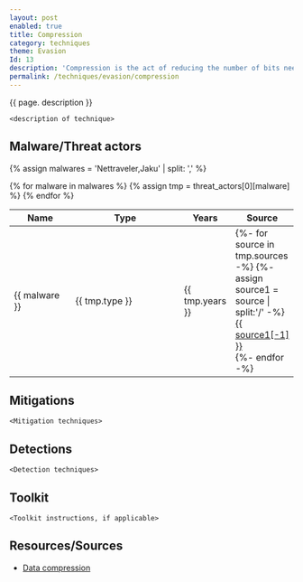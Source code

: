 ```yaml
---
layout: post
enabled: true
title: Compression
category: techniques
theme: Evasion
Id: 13
description: 'Compression is the act of reducing the number of bits needed to represent data. Attackers may use compression to obfuscate the data being transfered, bundle malware and tools, or a faster upload during exfiltration'
permalink: /techniques/evasion/compression
---
```

{{ page. description }}

`<description of technique>`

## Malware/Threat actors

{% assign malwares = 'Nettraveler,Jaku' | split: ',' %}

<div class="threat-actor-table">
<table>
    <colgroup>
        <col width="30%" />
        <col width="70%" />
    </colgroup>
    <thead>
        <tr class="header">
            <th>Name</th>
            <th>Type</th>
            <th>Years</th>
            <th>Source</th>
        </tr>
    </thead>
    <tbody>
        {% for malware in malwares %}
        <tr>
        {% assign tmp = threat_actors[0][malware] %}
            <td markdown="span">{{ malware }}</td>
            <td markdown="span">{{ tmp.type }}</td>
            <td markdown="span">{{ tmp.years }}</td>
            <td markdown="span">
                {%- for source in tmp.sources -%}
                    {%- assign source1 = source | split:'/' -%}
                    <a href="{{ source }}">{{ source1[-1] }}</a><br>
                {%- endfor -%}
            </td>
        </tr>
        {% endfor %}
    </tbody>
</table>
</div>

## Mitigations

`<Mitigation techniques>`

## Detections

`<Detection techniques>`

## Toolkit

`<Toolkit instructions, if applicable>`

## Resources/Sources

* [Data compression](https://searchstorage.techtarget.com/definition/compression)